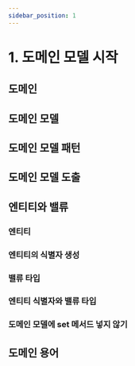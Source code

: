 ```yaml
---
sidebar_position: 1
---
```


# 1. 도메인 모델 시작

## 도메인

## 도메인 모델

## 도메인 모델 패턴

## 도메인 모델 도출

## 엔티티와 밸류

### 엔티티

### 엔티티의 식별자 생성

### 밸류 타입

### 엔티티 식별자와 밸류 타입

### 도메인 모델에 set 메서드 넣지 않기

## 도메인 용어
